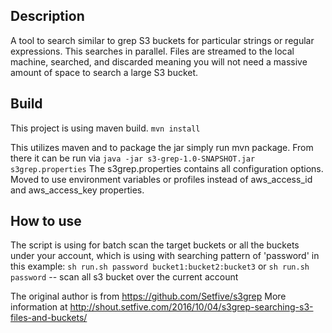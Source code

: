 ## Description
A tool to search similar to grep S3 buckets for particular strings or regular expressions. This searches in parallel. Files are streamed to the local machine, searched, and discarded meaning you will not need a massive amount of space to search a large S3 bucket.

## Build
This project is using maven build.
```mvn install```

This utilizes maven and to package the jar simply run mvn package. From there it can be run via 
```java -jar s3-grep-1.0-SNAPSHOT.jar s3grep.properties```
The s3grep.properties contains all configuration options. Moved to use environment variables or profiles instead of aws_access_id and aws_access_key properties. 

## How to use
The script is using for batch scan the target buckets or all the buckets under your account, which is using with searching pattern of 'password' in this example:
```sh run.sh password bucket1:bucket2:bucket3```
or
```sh run.sh password``` -- scan all s3 bucket over the current account


The original author is from https://github.com/Setfive/s3grep
More information at http://shout.setfive.com/2016/10/04/s3grep-searching-s3-files-and-buckets/
